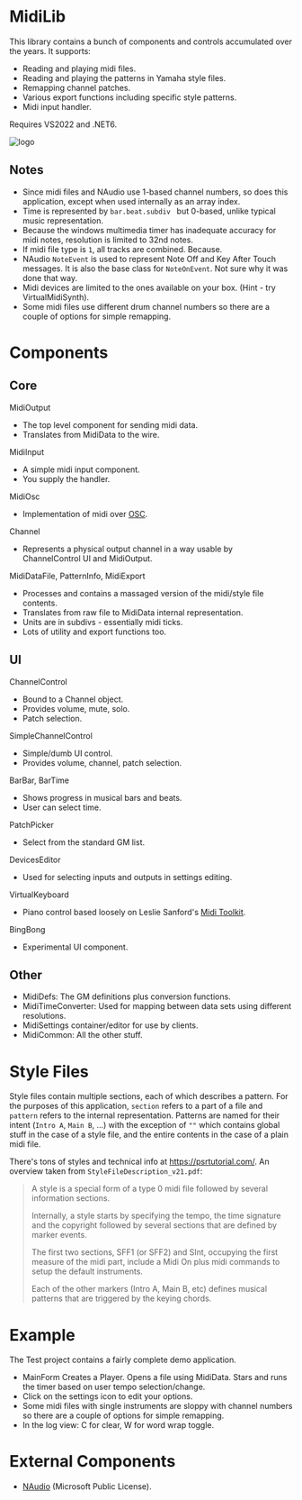 # MidiLib

This library contains a bunch of components and controls accumulated over the years. It supports:
- Reading and playing midi files.
- Reading and playing the patterns in Yamaha style files.
- Remapping channel patches.
- Various export functions including specific style patterns.
- Midi input handler.

Requires VS2022 and .NET6.

![logo](felixui.png)


## Notes
- Since midi files and NAudio use 1-based channel numbers, so does this application, except when used internally as an array index.
- Time is represented by `bar.beat.subdiv ` but 0-based, unlike typical music representation.
- Because the windows multimedia timer has inadequate accuracy for midi notes, resolution is limited to 32nd notes.
- If midi file type is `1`, all tracks are combined. Because.
- NAudio `NoteEvent` is used to represent Note Off and Key After Touch messages. It is also the base class for `NoteOnEvent`. Not sure why it was done that way.
- Midi devices are limited to the ones available on your box. (Hint - try VirtualMidiSynth).
- Some midi files use different drum channel numbers so there are a couple of options for simple remapping.

# Components

## Core

MidiOutput
- The top level component for sending midi data.
- Translates from MidiData to the wire.

MidiInput
- A simple midi input component.
- You supply the handler.

MidiOsc
- Implementation of midi over [OSC](https://opensoundcontrol.stanford.edu).

Channel
- Represents a physical output channel in a way usable by ChannelControl UI and MidiOutput.

MidiDataFile, PatternInfo, MidiExport
- Processes and contains a massaged version of the midi/style file contents.
- Translates from raw file to MidiData internal representation.
- Units are in subdivs - essentially midi ticks.
- Lots of utility and export functions too.

## UI

ChannelControl
- Bound to a Channel object.
- Provides volume, mute, solo.
- Patch selection.

SimpleChannelControl
- Simple/dumb UI control.
- Provides volume, channel, patch selection.

BarBar, BarTime
- Shows progress in musical bars and beats.
- User can select time.

PatchPicker
- Select from the standard GM list.

DevicesEditor
- Used for selecting inputs and outputs in settings editing.

VirtualKeyboard
- Piano control based loosely on Leslie Sanford's [Midi Toolkit](https://github.com/tebjan/Sanford.Multimedia.Midi).

BingBong
- Experimental UI component.

## Other

- MidiDefs: The GM definitions plus conversion functions.
- MidiTimeConverter: Used for mapping between data sets using different resolutions.
- MidiSettings container/editor for use by clients.
- MidiCommon: All the other stuff.

# Style Files

Style files contain multiple sections, each of which describes a pattern. For the purposes of this application, `section` refers
to a part of a file and `pattern` refers to the internal representation. Patterns are named for their intent (`Intro A`, `Main B`, ...)
with the exception of `""` which contains global stuff in the case of a style file, and the entire contents in the case of
a plain midi file.

There's tons of styles and technical info at https://psrtutorial.com/. An overview taken from `StyleFileDescription_v21.pdf`:

> A style is a special form of a type 0 midi file followed by several information sections.
> 
> Internally, a style starts by specifying the tempo, the time signature and the copyright followed by several sections that are defined
> by marker events.
> 
> The first two sections, SFF1 (or SFF2) and SInt, occupying the first measure of the midi part, include a Midi On plus midi commands to
> setup the default instruments.
> 
> Each of the other markers (Intro A, Main B, etc) defines musical patterns that are triggered by the keying chords.

# Example

The Test project contains a fairly complete demo application.

- MainForm Creates a Player. Opens a file using MidiData. Stars and runs the timer based on user tempo selection/change.
- Click on the settings icon to edit your options.
- Some midi files with single instruments are sloppy with channel numbers so there are a couple of options for simple remapping.
- In the log view: C for clear, W for word wrap toggle.

# External Components

- [NAudio](https://github.com/naudio/NAudio) (Microsoft Public License).

